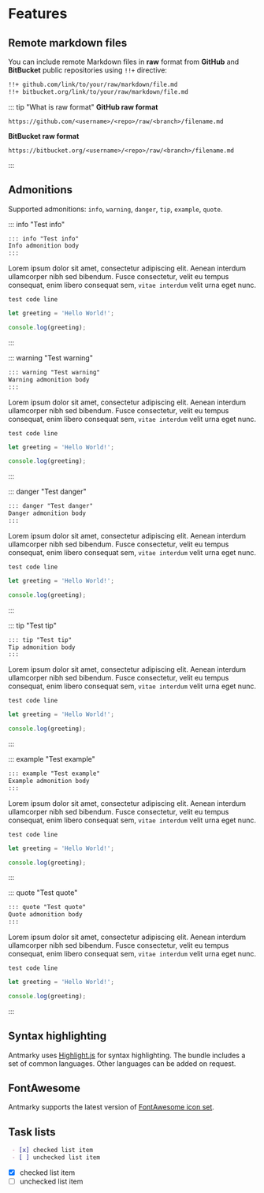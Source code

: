 # Features

## Remote markdown files

You can include remote Markdown files in **raw** format from **GitHub** and **BitBucket** public repositories using `!!+` directive:

```md
!!+ github.com/link/to/your/raw/markdown/file.md
!!+ bitbucket.org/link/to/your/raw/markdown/file.md
```

::: tip "What is raw format"
**GitHub raw format**

```
https://github.com/<username>/<repo>/raw/<branch>/filename.md
```

**BitBucket raw format**

```
https://bitbucket.org/<username>/<repo>/raw/<branch>/filename.md
```
:::

## Admonitions

Supported admonitions: `info`, `warning`, `danger`, `tip`, `example`, `quote`.

::: info "Test info"

```md
::: info "Test info"
Info admonition body
:::
```

Lorem ipsum dolor sit amet, consectetur adipiscing elit. Aenean interdum ullamcorper nibh sed bibendum. Fusce consectetur, velit eu tempus consequat, enim libero consequat sem, `vitae interdum` velit urna eget nunc.

`test code line`

```js
let greeting = 'Hello World!';

console.log(greeting);
```
:::

::: warning "Test warning"

```md
::: warning "Test warning"
Warning admonition body
:::
```

Lorem ipsum dolor sit amet, consectetur adipiscing elit. Aenean interdum ullamcorper nibh sed bibendum. Fusce consectetur, velit eu tempus consequat, enim libero consequat sem, `vitae interdum` velit urna eget nunc.

`test code line`

```js
let greeting = 'Hello World!';

console.log(greeting);
```
:::

::: danger "Test danger"

```md
::: danger "Test danger"
Danger admonition body
:::
```

Lorem ipsum dolor sit amet, consectetur adipiscing elit. Aenean interdum ullamcorper nibh sed bibendum. Fusce consectetur, velit eu tempus consequat, enim libero consequat sem, `vitae interdum` velit urna eget nunc.

`test code line`

```js
let greeting = 'Hello World!';

console.log(greeting);
```
:::

::: tip "Test tip"

```md
::: tip "Test tip"
Tip admonition body
:::
```

Lorem ipsum dolor sit amet, consectetur adipiscing elit. Aenean interdum ullamcorper nibh sed bibendum. Fusce consectetur, velit eu tempus consequat, enim libero consequat sem, `vitae interdum` velit urna eget nunc.

`test code line`

```js
let greeting = 'Hello World!';

console.log(greeting);
```
:::

::: example "Test example"

```md
::: example "Test example"
Example admonition body
:::
```

Lorem ipsum dolor sit amet, consectetur adipiscing elit. Aenean interdum ullamcorper nibh sed bibendum. Fusce consectetur, velit eu tempus consequat, enim libero consequat sem, `vitae interdum` velit urna eget nunc.

`test code line`

```js
let greeting = 'Hello World!';

console.log(greeting);
```
:::

::: quote "Test quote"

```md
::: quote "Test quote"
Quote admonition body
:::
```

Lorem ipsum dolor sit amet, consectetur adipiscing elit. Aenean interdum ullamcorper nibh sed bibendum. Fusce consectetur, velit eu tempus consequat, enim libero consequat sem, `vitae interdum` velit urna eget nunc.

`test code line`

```js
let greeting = 'Hello World!';

console.log(greeting);
```
:::

## Syntax highlighting

Antmarky uses [Highlight.js](https://highlightjs.org) for syntax highlighting. The bundle includes a set of common languages. Other languages can be added on request.

## FontAwesome

Antmarky supports the latest version of [FontAwesome icon set](https://fontawesome.com/v6.0/icons?m=free).

## Task lists

```md
 - [x] checked list item
 - [ ] unchecked list item
```

 - [x] checked list item
 - [ ] unchecked list item